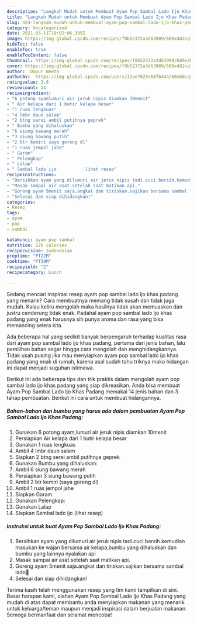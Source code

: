 ```yaml
---
description: "Langkah Mudah untuk Membuat Ayam Pop Sambal Lado Ijo Khas Padang, Sempurna"
title: "Langkah Mudah untuk Membuat Ayam Pop Sambal Lado Ijo Khas Padang, Sempurna"
slug: 424-langkah-mudah-untuk-membuat-ayam-pop-sambal-lado-ijo-khas-padang-sempurna
category: Uncategorized
date: 2021-03-11T10:02:06.395Z
image: https://img-global.cpcdn.com/recipes/f8b52372a3d63909/680x482cq70/ayam-pop-sambal-lado-ijo-khas-padang-foto-resep-utama.jpg
hideToc: false
enableToc: true
enableTocContent: false
thumbnail: https://img-global.cpcdn.com/recipes/f8b52372a3d63909/680x482cq70/ayam-pop-sambal-lado-ijo-khas-padang-foto-resep-utama.jpg
cover: https://img-global.cpcdn.com/recipes/f8b52372a3d63909/680x482cq70/ayam-pop-sambal-lado-ijo-khas-padang-foto-resep-utama.jpg
author:  Dapur Neeta
authorAv:  https://img-global.cpcdn.com/users/32ae7625e687b444/60x60cq50/avatar.jpg
ratingvalue: 3.6
reviewcount: 14
recipeingredient:
- "6 potong ayamlumuri air jeruk nipis diamkan 10menit"
- " Air kelapa dari 1 butir kelapa besar"
- "1 ruas lengkuas"
- "4 lmbr daun salam"
- "2 btng serei ambil putihnya geprek"
- " Bumbu yang dihaluskan"
- "6 siung bawang merah"
- "3 siung bawang putih"
- "2 btr kemiri saya goreng dl"
- "1 ruas jempol jahe"
- " Garam"
- " Pelengkap"
- " Lalap"
- " Sambal lado ijo           lihat resep"
recipeinstructions:
- "Bersihkan ayam yang dilumuri air jeruk nipis tadi.cuci bersih.kemudian masukan ke wajan bersama air kelapa,bumbu yang dihaluskan dan bumbu yang lainnya nyalakan api"
- "Masak sampai air asat.setelah saat matikan api."
- "Goreng ayam 5menit saja.angkat dan tiriskan.sajikan bersama sambal lado🤤"
- "Selesai dan siap dihidangkan!"
categories:
- Resep
tags:
- ayam
- pop
- sambal

katakunci: ayam pop sambal 
nutrition: 226 calories
recipecuisine: Indonesian
preptime: "PT22M"
cooktime: "PT39M"
recipeyield: "2"
recipecategory: Lunch

---
```



Sedang mencari inspirasi resep ayam pop sambal lado ijo khas padang yang menarik? Cara membuatnya memang tidak susah dan tidak juga mudah. Kalau keliru mengolah maka hasilnya tidak akan memuaskan dan justru cenderung tidak enak. Padahal ayam pop sambal lado ijo khas padang yang enak harusnya sih punya aroma dan rasa yang bisa memancing selera kita.




Ada beberapa hal yang sedikit banyak berpengaruh terhadap kualitas rasa dari ayam pop sambal lado ijo khas padang, pertama dari jenis bahan, lalu pemilihan bahan segar hingga cara mengolah dan menghidangkannya. Tidak usah pusing jika mau menyiapkan ayam pop sambal lado ijo khas padang yang enak di rumah, karena asal sudah tahu triknya maka hidangan ini dapat menjadi suguhan istimewa.


Berikut ini ada beberapa tips dan trik praktis dalam mengolah ayam pop sambal lado ijo khas padang yang siap dikreasikan. Anda bisa membuat Ayam Pop Sambal Lado Ijo Khas Padang memakai 14 jenis bahan dan 3 tahap pembuatan. Berikut ini cara untuk membuat hidangannya.

<!--inarticleads1-->

##### Bahan-bahan dan bumbu yang harus ada dalam pembuatan Ayam Pop Sambal Lado Ijo Khas Padang:

1. Gunakan 6 potong ayam,lumuri air jeruk nipis diamkan 10menit
1. Persiapkan  Air kelapa dari 1 butir kelapa besar
1. Gunakan 1 ruas lengkuas
1. Ambil 4 lmbr daun salam
1. Siapkan 2 btng serei ambil putihnya geprek
1. Gunakan  Bumbu yang dihaluskan:
1. Ambil 6 siung bawang merah
1. Persiapkan 3 siung bawang putih
1. Ambil 2 btr kemiri (saya goreng dl)
1. Ambil 1 ruas jempol jahe
1. Siapkan  Garam
1. Gunakan  Pelengkap:
1. Gunakan  Lalap
1. Siapkan  Sambal lado ijo           (lihat resep)




<!--inarticleads2-->

##### Instruksi untuk buat Ayam Pop Sambal Lado Ijo Khas Padang:

1. Bersihkan ayam yang dilumuri air jeruk nipis tadi.cuci bersih.kemudian masukan ke wajan bersama air kelapa,bumbu yang dihaluskan dan bumbu yang lainnya nyalakan api
1. Masak sampai air asat.setelah saat matikan api.
1. Goreng ayam 5menit saja.angkat dan tiriskan.sajikan bersama sambal lado🤤
1. Selesai dan siap dihidangkan!



Terima kasih telah menggunakan resep yang tim kami tampilkan di sini. Besar harapan kami, olahan Ayam Pop Sambal Lado Ijo Khas Padang yang mudah di atas dapat membantu anda menyiapkan makanan yang menarik untuk keluarga/teman maupun menjadi inspirasi dalam berjualan makanan. Semoga bermanfaat dan selamat mencoba!

